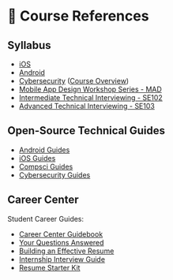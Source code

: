 # 📑 Course References

## Syllabus

* [iOS](https://courses.codepath.com/snippets/ios_university/policies)
* [Android](https://courses.codepath.com/snippets/android_university/policies)
* [Cybersecurity](https://courses.codepath.com/snippets/cybersecurity_university/policies) \([Course Overview](https://courses.codepath.com/snippets/cybersecurity_university/course_overview)\)
* [Mobile App Design Workshop Series - MAD](https://courses.codepath.com/snippets/mobile_app_design/policies)
* [Intermediate Technical Interviewing - SE102](https://courses.codepath.com/snippets/intermediate_software_eng/policies)
* [Advanced Technical Interviewing - SE103](https://courses.codepath.com/snippets/advanced_software_eng/policies) 

## Open-Source Technical Guides

* [Android Guides](https://guides.codepath.com/android)
* [iOS Guides](https://guides.codepath.com/ios)
* [Compsci Guides](https://guides.codepath.com/compsci)
* [Cybersecurity Guides](https://guides.codepath.com/websecurity)

## Career Center

Student Career Guides:

* [Career Center Guidebook](https://books.codepath.org/student-handbook/)
* [Your Questions Answered](https://books.codepath.org/student-handbook/software-engineering/your-questions-answered)
* [Building an Effective Resume](https://books.codepath.org/student-handbook/internship-search/student-resume-guide)
* [Internship Interview Guide](https://books.codepath.org/student-handbook/technical-interviewing/technical-interviewing-guide)
* [Resume Starter Kit](https://goo.gl/q5dp5w)

